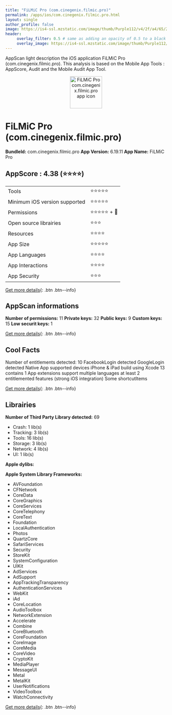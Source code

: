 ```yaml
---
title: "FiLMiC Pro (com.cinegenix.filmic.pro)"
permalink: /apps/ios/com.cinegenix.filmic.pro.html
layout: single
author_profile: false
image: https://is4-ssl.mzstatic.com/image/thumb/Purple112/v4/2f/a4/65/2fa465e8-dd93-6e0f-89b3-e4dca24e1123/AppIcon-1x_U007emarketing-0-10-0-85-220.png/512x512bb.jpg
header: 
     overlay_filter: 0.5 # same as adding an opacity of 0.5 to a black background
     overlay_image: https://is4-ssl.mzstatic.com/image/thumb/Purple112/v4/2f/a4/65/2fa465e8-dd93-6e0f-89b3-e4dca24e1123/AppIcon-1x_U007emarketing-0-10-0-85-220.png/512x512bb.jpg
---
```

AppScan light description the iOS application FiLMiC Pro (com.cinegenix.filmic.pro). This analysis is based on the Mobile App Tools : AppScore, Audit and the Mobile Audit App Tool.

  
  
<div style="text-align: center;"><img src="https://is4-ssl.mzstatic.com/image/thumb/Purple112/v4/2f/a4/65/2fa465e8-dd93-6e0f-89b3-e4dca24e1123/AppIcon-1x_U007emarketing-0-10-0-85-220.png/512x512bb.jpg" width="100" height="100" alt="FiLMiC Pro com.cinegenix.filmic.pro app icon"></div>  
  
# FiLMiC Pro (com.cinegenix.filmic.pro)

**BundleId:** com.cinegenix.filmic.pro
**App Version:** 6.19.11
**App Name:** FiLMiC Pro


## AppScore : 4.38 (⭐️⭐️⭐️⭐️) 

<table>
<tr><td> Tools </td><td> ⭐️⭐️⭐️⭐️⭐️ </td></tr>
<tr><td> Minimum iOS version supported </td><td> ⭐️⭐️⭐️⭐️⭐️ </td></tr>
<tr><td> Permissions </td><td> ⭐️⭐️⭐️⭐️⭐️ + 🌟 </td></tr>
<tr><td> Open source librairies </td><td> ⭐️⭐️⭐️ </td></tr>
<tr><td> Resources </td><td> ⭐️⭐️⭐️⭐️ </td></tr>
<tr><td> App Size </td><td> ⭐️⭐️⭐️⭐️⭐️ </td></tr>
<tr><td> App Languages </td><td> ⭐️⭐️⭐️⭐️ </td></tr>
<tr><td> App Interactions </td><td> ⭐️⭐️⭐️⭐️ </td></tr>
<tr><td> App Security </td><td> ⭐️⭐️⭐️ </td></tr>
</table>

[Get more details](/pricing.html){: .btn .btn--info}  
  
## AppScan informations 

**Number of permissions:** 11
**Private keys:** 32
**Public keys:** 9
**Custom keys:** 15
**Low securit keys:** 1
  
[Get more details](/pricing.html){: .btn .btn--info}

## Cool Facts

Number of entitlements detected: 10
FacebookLogin detected
GoogleLogin detected
Native App
supported devices iPhone & iPad
build using Xcode 13
contains 1 App extensions
support multiple languages
at least 2 entitlemented features (strong iOS integration)
Some shortcutItems 
  
[Get more details](/pricing.html){: .btn .btn--info}

## Librairies 
**Number of Third Party Library detected:** 69
- Crash: 1 lib(s)
- Tracking: 3 lib(s)
- Tools: 16 lib(s)
- Storage: 3 lib(s)
- Network: 4 lib(s)
- UI: 1 lib(s)

**Apple dylibs:**


**Apple System Library Frameworks:**
- AVFoundation
- CFNetwork
- CoreData
- CoreGraphics
- CoreServices
- CoreTelephony
- CoreText
- Foundation
- LocalAuthentication
- Photos
- QuartzCore
- SafariServices
- Security
- StoreKit
- SystemConfiguration
- UIKit
- AdServices
- AdSupport
- AppTrackingTransparency
- AuthenticationServices
- WebKit
- iAd
- CoreLocation
- AudioToolbox
- NetworkExtension
- Accelerate
- Combine
- CoreBluetooth
- CoreFoundation
- CoreImage
- CoreMedia
- CoreVideo
- CryptoKit
- MediaPlayer
- MessageUI
- Metal
- MetalKit
- UserNotifications
- VideoToolbox
- WatchConnectivity


  
[Get more details](/pricing.html){: .btn .btn--info}

